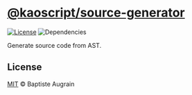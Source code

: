 [@kaoscript/source-generator](https://github.com/kaoscript/source-generator)
=================================================================

[![License](https://img.shields.io/badge/license-MIT-blue.svg)](./LICENSE)
![Dependencies](https://img.shields.io/david/kaoscript/source-generator.svg)

Generate source code from AST.

License
-------

[MIT](http://www.opensource.org/licenses/mit-license.php) &copy; Baptiste Augrain